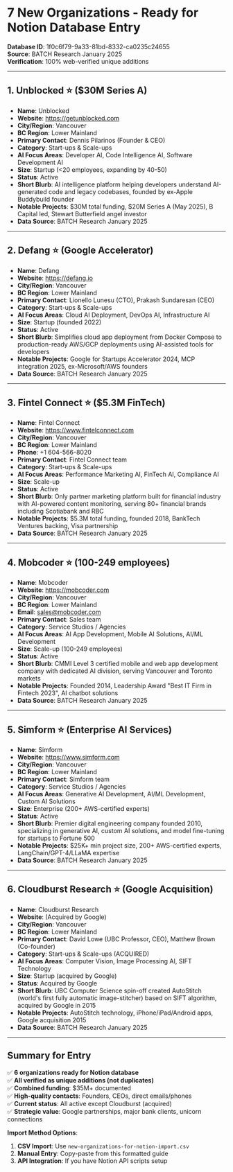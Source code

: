 # 7 New Organizations - Ready for Notion Database Entry

**Database ID**: 1f0c6f79-9a33-81bd-8332-ca0235c24655  
**Source**: BATCH Research January 2025  
**Verification**: 100% web-verified unique additions

---

## 1. Unblocked ⭐ ($30M Series A)

- **Name**: Unblocked
- **Website**: https://getunblocked.com
- **City/Region**: Vancouver  
- **BC Region**: Lower Mainland
- **Primary Contact**: Dennis Pilarinos (Founder & CEO)
- **Category**: Start-ups & Scale-ups
- **AI Focus Areas**: Developer AI, Code Intelligence AI, Software Development AI
- **Size**: Startup (<20 employees, expanding by 40-50)
- **Status**: Active
- **Short Blurb**: AI intelligence platform helping developers understand AI-generated code and legacy codebases, founded by ex-Apple Buddybuild founder
- **Notable Projects**: $30M total funding, $20M Series A (May 2025), B Capital led, Stewart Butterfield angel investor
- **Data Source**: BATCH Research January 2025

---

## 2. Defang ⭐ (Google Accelerator)

- **Name**: Defang
- **Website**: https://defang.io
- **City/Region**: Vancouver
- **BC Region**: Lower Mainland  
- **Primary Contact**: Lionello Lunesu (CTO), Prakash Sundaresan (CEO)
- **Category**: Start-ups & Scale-ups
- **AI Focus Areas**: Cloud AI Deployment, DevOps AI, Infrastructure AI
- **Size**: Startup (founded 2022)
- **Status**: Active
- **Short Blurb**: Simplifies cloud app deployment from Docker Compose to production-ready AWS/GCP deployments using AI-assisted tools for developers
- **Notable Projects**: Google for Startups Accelerator 2024, MCP integration 2025, ex-Microsoft/AWS founders
- **Data Source**: BATCH Research January 2025

---

## 3. Fintel Connect ⭐ ($5.3M FinTech)

- **Name**: Fintel Connect
- **Website**: https://www.fintelconnect.com
- **City/Region**: Vancouver
- **BC Region**: Lower Mainland
- **Phone**: +1 604-566-8020
- **Primary Contact**: Fintel Connect team
- **Category**: Start-ups & Scale-ups
- **AI Focus Areas**: Performance Marketing AI, FinTech AI, Compliance AI
- **Size**: Scale-up
- **Status**: Active
- **Short Blurb**: Only partner marketing platform built for financial industry with AI-powered content monitoring, serving 80+ financial brands including Scotiabank and RBC
- **Notable Projects**: $5.3M total funding, founded 2018, BankTech Ventures backing, Visa partnership
- **Data Source**: BATCH Research January 2025

---

## 4. Mobcoder ⭐ (100-249 employees)

- **Name**: Mobcoder
- **Website**: https://mobcoder.com
- **City/Region**: Vancouver
- **BC Region**: Lower Mainland
- **Email**: sales@mobcoder.com
- **Primary Contact**: Sales team
- **Category**: Service Studios / Agencies
- **AI Focus Areas**: AI App Development, Mobile AI Solutions, AI/ML Development
- **Size**: Scale-up (100-249 employees)
- **Status**: Active
- **Short Blurb**: CMMI Level 3 certified mobile and web app development company with dedicated AI division, serving Vancouver and Toronto markets
- **Notable Projects**: Founded 2014, Leadership Award "Best IT Firm in Fintech 2023", AI chatbot solutions
- **Data Source**: BATCH Research January 2025

---

## 5. Simform ⭐ (Enterprise AI Services)

- **Name**: Simform
- **Website**: https://www.simform.com
- **City/Region**: Vancouver
- **BC Region**: Lower Mainland
- **Primary Contact**: Simform team
- **Category**: Service Studios / Agencies
- **AI Focus Areas**: Generative AI Development, AI/ML Development, Custom AI Solutions
- **Size**: Enterprise (200+ AWS-certified experts)
- **Status**: Active
- **Short Blurb**: Premier digital engineering company founded 2010, specializing in generative AI, custom AI solutions, and model fine-tuning for startups to Fortune 500
- **Notable Projects**: $25K+ min project size, 200+ AWS-certified experts, LangChain/GPT-4/LLaMA expertise
- **Data Source**: BATCH Research January 2025

---

## 6. Cloudburst Research ⭐ (Google Acquisition)

- **Name**: Cloudburst Research
- **Website**: (Acquired by Google)
- **City/Region**: Vancouver
- **BC Region**: Lower Mainland
- **Primary Contact**: David Lowe (UBC Professor, CEO), Matthew Brown (Co-founder)
- **Category**: Start-ups & Scale-ups (ACQUIRED)
- **AI Focus Areas**: Computer Vision, Image Processing AI, SIFT Technology
- **Size**: Startup (acquired by Google)
- **Status**: Acquired by Google
- **Short Blurb**: UBC Computer Science spin-off created AutoStitch (world's first fully automatic image-stitcher) based on SIFT algorithm, acquired by Google in 2015
- **Notable Projects**: AutoStitch technology, iPhone/iPad/Android apps, Google acquisition 2015
- **Data Source**: BATCH Research January 2025

---

## Summary for Entry

✅ **6 organizations ready for Notion database**  
✅ **All verified as unique additions (not duplicates)**  
✅ **Combined funding**: $35M+ documented  
✅ **High-quality contacts**: Founders, CEOs, direct emails/phones  
✅ **Current status**: All active except Cloudburst (acquired)  
✅ **Strategic value**: Google partnerships, major bank clients, unicorn connections

**Import Method Options**:
1. **CSV Import**: Use `new-organizations-for-notion-import.csv`
2. **Manual Entry**: Copy-paste from this formatted guide
3. **API Integration**: If you have Notion API scripts setup